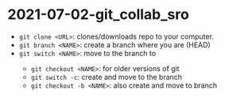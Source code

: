 # 2021-07-02-git_collab_sro

- `git clone <URL>`: clones/downloads repo to your computer.
- `git branch <NAME>`: create a branch <NAME> where you are (HEAD)
- `git switch <NAME>`: move to the branch to <NAME>
	- `git checkout <NAME>`: for older versions of git
	- `git switch -c`: create and move to the branch <NAME>
	- `git checkout -b <NAME>`: also create and move to branch <NAME>	
